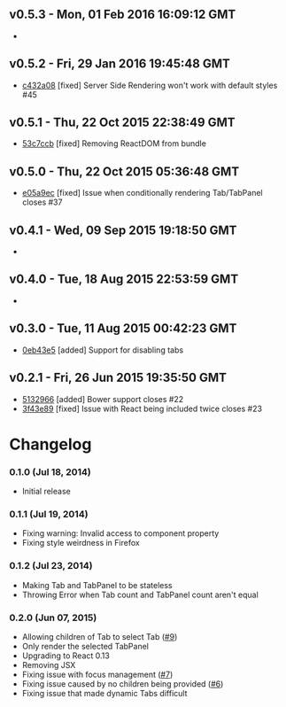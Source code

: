 v0.5.3 - Mon, 01 Feb 2016 16:09:12 GMT
--------------------------------------

- 


v0.5.2 - Fri, 29 Jan 2016 19:45:48 GMT
--------------------------------------

- [c432a08](../../commit/c432a08) [fixed] Server Side Rendering won't work with default styles #45


v0.5.1 - Thu, 22 Oct 2015 22:38:49 GMT
--------------------------------------

- [53c7ccb](../../commit/53c7ccb) [fixed] Removing ReactDOM from bundle


v0.5.0 - Thu, 22 Oct 2015 05:36:48 GMT
--------------------------------------

- [e05a9ec](../../commit/e05a9ec) [fixed] Issue when conditionally rendering Tab/TabPanel closes #37


v0.4.1 - Wed, 09 Sep 2015 19:18:50 GMT
--------------------------------------

- 


v0.4.0 - Tue, 18 Aug 2015 22:53:59 GMT
--------------------------------------

- 


v0.3.0 - Tue, 11 Aug 2015 00:42:23 GMT
--------------------------------------

- [0eb43e5](../../commit/0eb43e5) [added] Support for disabling tabs


v0.2.1 - Fri, 26 Jun 2015 19:35:50 GMT
--------------------------------------

- [5132966](../../commit/5132966) [added] Bower support closes #22
- [3f43e89](../../commit/3f43e89) [fixed] Issue with React being included twice closes #23


# Changelog

### 0.1.0 (Jul 18, 2014)

- Initial release

### 0.1.1 (Jul 19, 2014)

- Fixing warning: Invalid access to component property
- Fixing style weirdness in Firefox

### 0.1.2 (Jul 23, 2014)

- Making Tab and TabPanel to be stateless
- Throwing Error when Tab count and TabPanel count aren't equal

### 0.2.0 (Jun 07, 2015)

- Allowing children of Tab to select Tab ([#9](https://github.com/rackt/react-tabs/pull/9))
- Only render the selected TabPanel
- Upgrading to React 0.13
- Removing JSX
- Fixing issue with focus management ([#7](https://github.com/rackt/react-tabs/pull/7))
- Fixing issue caused by no children being provided ([#6](https://github.com/rackt/react-tabs/issues/6))
- Fixing issue that made dynamic Tabs difficult
